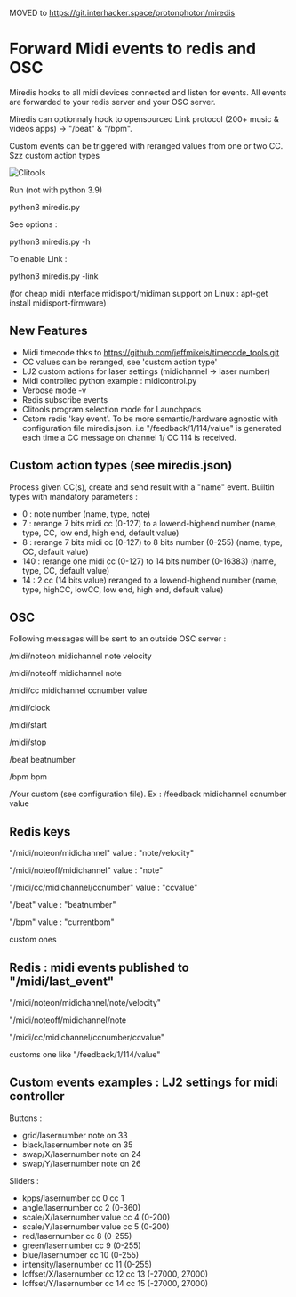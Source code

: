 MOVED to https://git.interhacker.space/protonphoton/miredis

# Forward Midi events to redis and OSC

Miredis hooks to all midi devices connected and listen for events. All events are forwarded to your redis server and your OSC server. 

Miredis can optionnaly hook to opensourced Link protocol (200+ music & videos apps) -> "/beat" & "/bpm".

Custom events can be triggered with reranged values from one or two CC. Szz custom action types



![Clitools](https://www.teamlaser.fr/images/miredispad.png)

Run (not with python 3.9)

python3 miredis.py

See options :

python3 miredis.py -h

To enable Link : 

python3 miredis.py -link

(for cheap midi interface midisport/midiman support on Linux : apt-get install midisport-firmware)

## New Features

- Midi timecode thks to https://github.com/jeffmikels/timecode_tools.git
- CC values can be reranged, see 'custom action type'
- LJ2 custom actions for laser settings (midichannel -> laser number)
- Midi controlled python example : midicontrol.py
- Verbose mode -v
- Redis subscribe events
- Clitools program selection mode for Launchpads
- Cstom redis 'key event'. To be more semantic/hardware agnostic with configuration file  miredis.json. i.e  "/feedback/1/114/value" is generated each time a CC message on channel 1/ CC 114 is received.

## Custom action types (see miredis.json)

Process given CC(s), create and send result with a "name" event. Builtin types with mandatory parameters :

- 0   : note number (name, type, note)
- 7   : rerange 7 bits midi cc (0-127) to a lowend-highend number (name, type, CC, low end, high end, default value)
- 8   : rerange 7 bits midi cc (0-127) to 8 bits number (0-255) (name, type, CC, default value)
- 140 : rerange one midi cc (0-127) to 14 bits number (0-16383) (name, type, CC, default value)
- 14  : 2 cc (14 bits value) reranged to a lowend-highend number (name, type, highCC, lowCC, low end, high end, default value)

## OSC

Following messages will be sent to an outside OSC server :

/midi/noteon midichannel note velocity

/midi/noteoff midichannel note 

/midi/cc midichannel ccnumber value

/midi/clock

/midi/start

/midi/stop

/beat beatnumber

/bpm   bpm

/Your custom (see configuration file). Ex : /feedback midichannel ccnumber value


## Redis keys

"/midi/noteon/midichannel"      value : "note/velocity"

"/midi/noteoff/midichannel"     value : "note"

"/midi/cc/midichannel/ccnumber" value : "ccvalue"

"/beat"							value : "beatnumber"

"/bpm"							value : "currentbpm"

custom ones

## Redis : midi events published to "/midi/last_event"

"/midi/noteon/midichannel/note/velocity"

"/midi/noteoff/midichannel/note

"/midi/cc/midichannel/ccnumber/ccvalue"

customs one like "/feedback/1/114/value" 

## Custom events examples : LJ2 settings for midi controller

Buttons :

- grid/lasernumber           note on 33
- black/lasernumber          note on 35
- swap/X/lasernumber         note on 24
- swap/Y/lasernumber         note on 26

Sliders : 

- kpps/lasernumber           cc 0 cc 1
- angle/lasernumber          cc 2 (0-360)
- scale/X/lasernumber value  cc 4 (0-200)
- scale/Y/lasernumber value  cc 5 (0-200)
- red/lasernumber            cc 8 (0-255)
- green/lasernumber          cc 9 (0-255)
- blue/lasernumber           cc 10 (0-255)
- intensity/lasernumber      cc 11 (0-255)
- loffset/X/lasernumber      cc 12  cc 13  (-27000, 27000)
- loffset/Y/lasernumber      cc 14  cc 15  (-27000, 27000)
